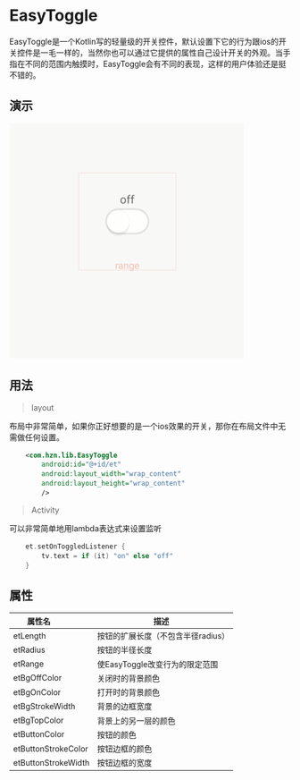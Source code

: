 # EasyToggle
EasyToggle是一个Kotlin写的轻量级的开关控件，默认设置下它的行为跟ios的开关控件是一毛一样的，当然你也可以通过它提供的属性自己设计开关的外观。当手指在不同的范围内触摸时，EasyToggle会有不同的表现，这样的用户体验还是挺不错的。

## 演示
![easytoggle](https://github.com/huzenan/EasyToggle/blob/master/screeshots/easytoggle.gif) 

## 用法
>layout

布局中非常简单，如果你正好想要的是一个ios效果的开关，那你在布局文件中无需做任何设置。
```xml
    <com.hzn.lib.EasyToggle
        android:id="@+id/et"
        android:layout_width="wrap_content"
        android:layout_height="wrap_content"
        />
```
>Activity

可以非常简单地用lambda表达式来设置监听
```kotlin
    et.setOnToggledListener {
        tv.text = if (it) "on" else "off"
    }
```

## 属性
| 属性名               | 描述           |
| ------------------- | ------------- |
| etLength            | 按钮的扩展长度（不包含半径radius） |
| etRadius            | 按钮的半径长度 |
| etRange             | 使EasyToggle改变行为的限定范围 |
| etBgOffColor        | 关闭时的背景颜色 |
| etBgOnColor         | 打开时的背景颜色 |
| etBgStrokeWidth     | 背景的边框宽度 |
| etBgTopColor        | 背景上的另一层的颜色 |
| etButtonColor       | 按钮的颜色 |
| etButtonStrokeColor | 按钮边框的颜色 |
| etButtonStrokeWidth | 按钮边框的宽度 |
